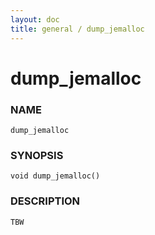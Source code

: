 ```yaml
---
layout: doc
title: general / dump_jemalloc
---
```

# dump_jemalloc

### NAME

    dump_jemalloc

### SYNOPSIS

    void dump_jemalloc()

### DESCRIPTION

    TBW

